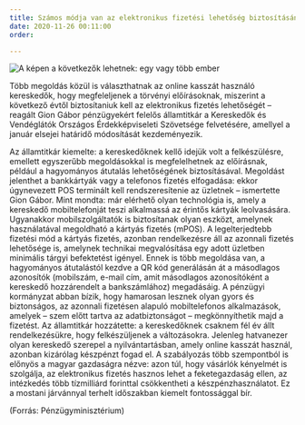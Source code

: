 ```yaml
---
title: Számos módja van az elektronikus fizetési lehetőség biztosításának
date: 2020-11-26 00:11:00
order: 

---
```

![A képen a következők lehetnek: egy vagy több ember](https://scontent-vie1-1.xx.fbcdn.net/v/t1.0-9/129062865_1104062926693211_8480590548779818473_o.png?_nc_cat=110&ccb=2&_nc_sid=730e14&_nc_ohc=ci8_OVLuXAkAX-ESjhA&_nc_ht=scontent-vie1-1.xx&oh=65c12fe81331f99ad82a63a06b15b00e&oe=601FFFE4)

Több megoldás közül is választhatnak az online kasszát használó kereskedők, hogy megfeleljenek a törvényi előírásoknak, miszerint a következő évtől biztosítaniuk kell az elektronikus fizetés lehetőségét – reagált Gion Gábor pénzügyekért felelős államtitkár a Kereskedők és Vendéglátók Országos Érdekképviseleti Szövetsége felvetésére, amellyel a január elsejei határidő módosítását kezdeményezik.

Az államtitkár kiemelte: a kereskedőknek kellő idejük volt a felkészülésre, emellett egyszerűbb megoldásokkal is megfelelhetnek az előírásnak, például a hagyományos átutalás lehetőségének biztosításával. Megoldást jelenthet a bankkártyák vagy a telefonos fizetés elfogadása: ekkor úgynevezett POS terminált kell rendszeresítenie az üzletnek – ismertette Gion Gábor. Mint mondta: már elérhető olyan technológia is, amely a kereskedő mobiltelefonját teszi alkalmassá az érintős kártyák leolvasására. Ugyanakkor mobilszolgáltatók is biztosítanak olyan eszközt, amelynek használatával megoldható a kártyás fizetés (mPOS). A legelterjedtebb fizetési mód a kártyás fizetés, azonban rendelkezésre áll az azonnali fizetés lehetősége is, amelynek technikai megvalósítása egy adott üzletben minimális tárgyi befektetést igényel. Ennek is több megoldása van, a hagyományos átutalástól kezdve a QR kód generálásán át a másodlagos azonosítók (mobilszám, e-mail cím, amit másodlagos azonosítóként a kereskedő hozzárendelt a bankszámlához) megadásáig. A pénzügyi kormányzat abban bízik, hogy hamarosan lesznek olyan gyors és biztonságos, az azonnali fizetésen alapuló mobiltelefonos alkalmazások, amelyek – szem előtt tartva az adatbiztonságot – megkönnyíthetik majd a fizetést. Az államtitkár hozzátette: a kereskedőknek csaknem fél év állt rendelkezésükre, hogy felkészüljenek a változásokra. Jelenleg hatvanezer olyan kereskedő szerepel a nyilvántartásban, amely online kasszát használ, azonban kizárólag készpénzt fogad el. A szabályozás több szempontból is előnyös a magyar gazdaságra nézve: azon túl, hogy vásárlók kényelmét is szolgálja, az elektronikus fizetés hasznos lehet a feketegazdaság ellen, az intézkedés több tízmilliárd forinttal csökkentheti a készpénzhasználatot. Ez a mostani járvánnyal terhelt időszakban kiemelt fontossággal bír.

(Forrás: Pénzügyminisztérium)